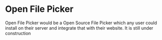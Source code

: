 # Open File Picker

Open File Picker would be a Open Source File Picker which any user could install on their server and integrate that with their website.
It is still under construction
